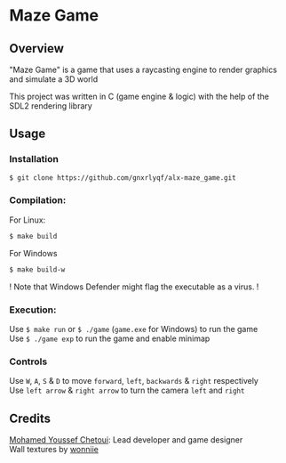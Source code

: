 # Maze Game

## Overview

"Maze Game" is a game that uses a raycasting engine to render graphics and simulate a 3D world

This project was written in C (game engine & logic) with the help of the SDL2 rendering library

## Usage

### Installation
```sh
$ git clone https://github.com/gnxrlyqf/alx-maze_game.git
```
### Compilation:
For Linux:
```sh
$ make build
```
For Windows
```sh
$ make build-w
```
! Note that Windows Defender might flag the executable as a virus. !
### Execution:
Use `$ make run` or `$ ./game` (`game.exe` for Windows) to run the game<br/>
Use `$ ./game exp` to run the game and enable minimap
### Controls
Use `W`, `A`, `S` & `D` to move `forward`, `left`, `backwards` & `right` respectively<br/>
Use `left arrow` & `right arrow` to turn the camera `left` and `right`

## Credits

[Mohamed Youssef Chetoui](https://github.com/gnxrlyqf): Lead developer and game designer<br/>
Wall textures by [wonniie](https://www.instagram.com/wonniiz/)